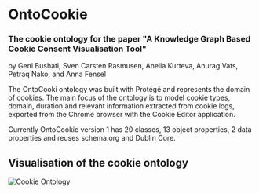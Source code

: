 # OntoCookie

### The cookie ontology for the paper "A Knowledge Graph Based Cookie Consent Visualisation Tool"
by Geni Bushati, Sven Carsten Rasmusen, Anelia Kurteva, Anurag Vats, Petraq Nako, and Anna Fensel

The OntoCooki ontology was built with Protégé and represents the domain of cookies. The main focus
of the ontology is to model cookie types, domain, duration and relevant information extracted from cookie logs,
exported from the Chrome browser with the Cookie Editor application.

Currently OntoCookie version 1 has 20 classes, 13 object properties, 2 data properties and reuses
schema.org and Dublin Core.


## Visualisation of the cookie ontology
![Cookie Ontology](/images/ontocookie.png?raw=true "Cookie Ontology")


